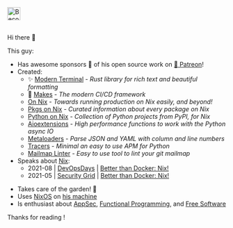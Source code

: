 <a href="https://www.patreon.com/kamadorueda">
<img border='0' height='30' style='border:0px;height:30px;'
  src='https://miro.medium.com/max/1302/1*9zVwK_aiFA14Y2MN571QQw.png'
  alt='Become a Patron' /></a>
<br/>
<br/>

Hi there 👋

This guy:
- Has awesome sponsors :revolving_hearts: of his open source work on
  [:star2: Patreon](https://www.patreon.com/kamadorueda)!
- Created:
  - :sparkles: [Modern Terminal](https://github.com/kamadorueda/modern-terminal) -
    _Rust library for rich text and beautiful formatting_
  - :unicorn: [Makes](https://github.com/fluidattacks/makes) -
    _The modern CI/CD framework_
  - [On Nix](https://github.com/on-nix) -
    _Towards running production on Nix easily, and beyond!_
  - [Pkgs on Nix](https://github.com/on-nix/pkgs) -
    _Curated information about every package on Nix_
  - [Python on Nix](https://github.com/on-nix/python) -
    _Collection of Python projects from PyPI, for Nix_
  - [Aioextensions](https://fluidattacks.github.io/aioextensions) -
    _High performance functions to work with the Python async IO_
  - [Metaloaders](https://kamadorueda.github.io/metaloaders) -
    _Parse JSON and YAML with column and line numbers_
  - [Tracers](https://github.com/fluidattacks/tracers) -
    _Minimal an easy to use APM for Python_
  - [Mailmap Linter](https://github.com/kamadorueda/mailmap-linter) -
    _Easy to use tool to lint your git mailmap_
- Speaks about [Nix](https://nixos.org):
  - 2021-08 |
    [DevOpsDays](https://devopsdays.org/) |
    [Better than Docker: Nix!](https://youtu.be/zCCDW_sGkfc)
  - 2021-05 |
    [Security Grid](https://www.meetup.com/security-grid/) |
    [Better than Docker: Nix!](https://youtu.be/XKZOSWaVyDY)
<!-- - Worked at [Fluid Attacks](https://fluidattacks.com)
  - See my contributions [here](https://gitlab.com/fluidattacks/product/-/commits/master?author=Kevin%20Amado) -->
- Takes care of the garden! 🌳
- Uses [NixOS](https://nixos.org)
  on [his machine](https://github.com/kamadorueda/machine)
- Is enthusiast about
  [AppSec](https://en.wikipedia.org/wiki/Application_security),
  [Functional Programming](https://en.wikipedia.org/wiki/Functional_programming),
  and
  [Free Software](https://en.wikipedia.org/wiki/Free_software)

Thanks for reading !
